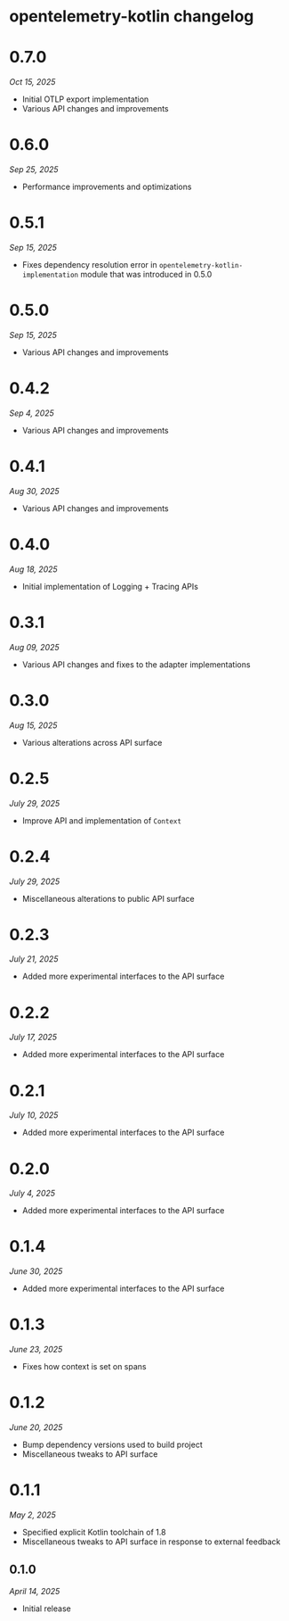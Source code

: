# opentelemetry-kotlin changelog

# 0.7.0
*Oct 15, 2025*

- Initial OTLP export implementation
- Various API changes and improvements

# 0.6.0
*Sep 25, 2025*

- Performance improvements and optimizations

# 0.5.1
*Sep 15, 2025*

- Fixes dependency resolution error in `opentelemetry-kotlin-implementation` module that was introduced in 0.5.0

# 0.5.0
*Sep 15, 2025*

- Various API changes and improvements

# 0.4.2
*Sep 4, 2025*

- Various API changes and improvements

# 0.4.1
*Aug 30, 2025*

- Various API changes and improvements

# 0.4.0
*Aug 18, 2025*

- Initial implementation of Logging + Tracing APIs

# 0.3.1
*Aug 09, 2025*

- Various API changes and fixes to the adapter implementations

# 0.3.0
*Aug 15, 2025*

- Various alterations across API surface

# 0.2.5
*July 29, 2025*

- Improve API and implementation of `Context`

# 0.2.4
*July 29, 2025*

- Miscellaneous alterations to public API surface

# 0.2.3
*July 21, 2025*

- Added more experimental interfaces to the API surface

# 0.2.2
*July 17, 2025*

- Added more experimental interfaces to the API surface

# 0.2.1
*July 10, 2025*

- Added more experimental interfaces to the API surface

# 0.2.0
*July 4, 2025*

- Added more experimental interfaces to the API surface

# 0.1.4
*June 30, 2025*

- Added more experimental interfaces to the API surface

# 0.1.3
*June 23, 2025*

- Fixes how context is set on spans

# 0.1.2
*June 20, 2025*

- Bump dependency versions used to build project
- Miscellaneous tweaks to API surface

# 0.1.1
*May 2, 2025*

- Specified explicit Kotlin toolchain of 1.8
- Miscellaneous tweaks to API surface in response to external feedback

## 0.1.0
*April 14, 2025*

- Initial release
